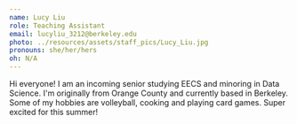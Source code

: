 ```yaml
---
name: Lucy Liu
role: Teaching Assistant
email: lucyliu_3212@berkeley.edu
photo: ../resources/assets/staff_pics/Lucy_Liu.jpg
pronouns: she/her/hers
oh: N/A
---
```


Hi everyone! I am an incoming senior studying EECS and minoring in Data Science. I'm originally from Orange County and currently based in Berkeley. Some of my hobbies are volleyball, cooking and playing card games. Super excited for this summer!
